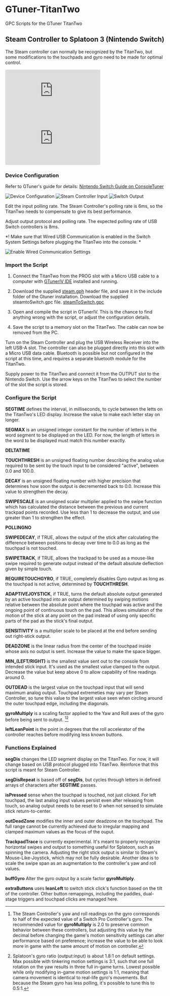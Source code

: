# GTuner-TitanTwo
GPC Scripts for the GTuner TitanTwo

## Steam Controller to Splatoon 3 (Nintendo Switch)

The Steam controller can normally be recognized by the TitanTwo, but some modifications to the touchpads and gyro need to be made for optimal control.

![Steam Controller](https://www.consoletuner.com/wiki/lib/exe/fetch.php?media=t2:usage_guides:controllers:steamcontroller.png) ![Switch Pro](https://www.consoletuner.com/wiki/lib/exe/fetch.php?media=t2:usage_guides:controllers:switchprojoycons.png)

### Device Configuration

Refer to GTuner's guide for details: [Nintendo Switch Guide on ConsoleTuner](https://www.consoletuner.com/wiki/index.php?id=t2:usage_guides:systems:switch)

![Device Configuration](https://github.com/DamianS-eng/GTuner-TitanTwo/blob/main/TitanTwoDeviceConfiguration.png) ![Steam Controller Input](SteamControllerInput.png) ![Switch Output](SwitchConsoleOutput.png)

Edit the input polling rate. The Steam Controller's polling rate is 6ms, so the TitanTwo needs to compensate to give its best performance.

Adjust output protocol and polling rate. The expected polling rate of USB Switch controllers is 8ms.

*! Make sure that Wired USB Communication is enabled in the Switch System Settings before plugging the TitanTwo into the console. *

![Enable Wired Communication Settings](https://www.lifewire.com/thmb/VSjLSCxSAzcyu2bG_UopT6tDofo=/750x0/filters:no_upscale():max_bytes(150000):strip_icc():format(webp)/002-how-to-connect-ps4-xbox-controllers-to-switch-4707374-aee6b470c9ca457e8b67356e0fcf1bc1.jpg)

### Import the Script

1. Connect the TitanTwo from the PROG slot with a Micro USB cable to a computer with [GTunerIV IDE](https://www.consoletuner.com/titan-two-downloads/) installed and running.

2. Download the supplied [steam.gph](https://github.com/DamianS-eng/GTuner-TitanTwo/blob/main/Steam.gph) header file, and save it in the include folder of the Gtuner installation.
Download the supplied steamtoSwitch.gpc file. [steamToSwitch.gpc](https://github.com/DamianS-eng/GTuner-TitanTwo/blob/main/SteamToSwitch.gpc)

3. Open and compile the script in GTunerIV. This is the chance to find anything wrong with the script, or adjust the configuration details.

4. Save the script to a memory slot on the TitanTwo. The cable can now be removed from the PC.

Turn on the Steam Controller and plug the USB Wireless Receiver into the left USB-A slot. The controller can also be plugged directly into this slot with a Micro USB data cable. Bluetooth is possible but not configured in the script at this time, and requires a separate bluetooth module for the TitanTwo.

Supply power to the TitanTwo and connect it from the OUTPUT slot to the Nintendo Switch. Use the arrow keys on the TitanTwo to select the number of the slot the script is stored.

### Configure the Script

**SEGTIME** 
defines the interval, in milliseconds, to cycle between the letts on the TitanTwo's LED display. Increase the value to make each letter stay on longer.

**SEGMAX**
is an unsigned integer constant for the number of letters in the word segment to be displayed on the LED. For now, the length of letters in the word to be displayed must match this number exactly.

**DELTATIME**

**TOUCHTHRESH**
is an unsigned floating number describing the analog value required to be sent by the touch input to be considered "active", between 0.0 and 100.0.

**DECAY**
is an unsigned floating number with higher precision that determines how soon the output is decremented back to 0.0. Increase this value to strengthen the decay.

**SWIPESCALE**
is an unsigned scalar multiplier applied to the swipe function which has calculated the distance between the previous and current trackpad points recorded. Use less than 1 to decrease the output, and use greater than 1 to strengthen the effect.

**POLLINGNO**

**SWIPEDECAY**,
 if TRUE, allows the output of the stick after calculating the difference between positions to decay over time to 0.0 as long as the touchpad is not touched.

 **SWIPETRACK**,
 if TRUE, allows the trackpad to be used as a mouse-like swipe required to generate output instead of the default absolute deflection given by simple touch.

 **REQUIRETOUCHGYRO**,
 if TRUE, completely disables Gyro output as long as the touchpad is not active, determined by **TOUCHTHRESH**.

 **ADAPTIVEJOYSTICK**,
 if TRUE, turns the default absolute output generated by an active touchpad into an output determined by swiping motions relative between the absolute point where the touchpad was active and the ongoing point of continuous touch on the pad. This allows simulation of the motion of the stick at any point on the pad instead of using only specific parts of the pad as the stick's final output.

**SENSITIVITY** 
is a multiplier scale to be placed at the end before sending out right-stick output.

**DEADZONE** 
is the linear radius from the center of the touchpad inside whose axis no output is sent. Increase the value to make the space bigger.

**MIN_(LEFT/RIGHT)** 
is the smallest value sent out to the console from intended stick input. It's used as the smallest value clamped to the output. Decrease the value but keep above 0 to allow capability of fine readings around 0.

**OUTDEAD** 
is the largest value on the touchpad input that will send maximum analog output. Touchpad extremeties may vary per Steam Controller, so tune this value to the largest value seen when circling around the outer touchpad edge, including the diagonals.

**gyroMultiply** 
is a scaling factor applied to the Yaw and Roll axes of the gyro before being sent to output. [^1][^2]

**leftLeanPoint** 
is the point in degrees that the roll accelerator of the controller reaches before modifying less known buttons.
  
[^1]: The Steam Controller's yaw and roll readings on the gyro corresponds to half of the expected value of a Switch Pro Controller's gyro. The recommended value for **gyroMultiply** is 2.0 to preserve common behavior between these controllers, but adjusting this value by the decimal before changing the game's motion sensitivity settings can alter performance based on preference; increase the value to be able to look more in game with the same amount of motion on controller.

[^2]: Splatoon's gyro ratio (output:input) is about 1.8:1 on default settings. Max possible with tinkering motion settings is 3:1, such that one full rotation on the yaw results in three full in-game turns. Lowest possible while only modifying in-game motion settings is 1:1, meaning that camera movement is identical to real-life gyro's movements. But because the Steam gyro has less polling, it's possible to tune this to 0.5:1.

### Functions Explained

**segDis**
changes the LED segment display on the TitanTwo. For now, it will change based on USB protocol plugged into TitanTwo. Reinforce that this script is meant for Steam Controller.

**segDisRepeat**
is based off of **segDis**, but cycles through letters in defined arrays of characters after **SEGTIME** passes.

**isPressed**
sense when the touchpad is touched, not just clicked. For left touchpad, the last analog input values persist even after releasing from touch, so analog output needs to be reset to 0 when not sensed to simulate stick return-to-center.

**outDeadZone**
modifies the inner and outer deadzone on the touchpad. The full range cannot be currently achieved due to irregular mapping and clamped maximum values as the focus of the ouput.

**TrackpadTrace**
is currently experimental. It's meant to properly recognize horizontal swipes and output to something useful for Splatoon, such as spinning the camera. Adjusting the right stick output is similar to Steam's Mouse-Like-Joystick, which may not be fully desirable. Another idea is to scale the swipe span as an augmentation to the controller's yaw and roll values.

**buffGyro**
Alter the gyro output by a scale factor **gyroMultiply**.

**extraButtons**
uses **leanLeft** to switch stick click's function based on the tilt of the controller. Other button remappings, including the paddles, dual-stage triggers and touchpad clicks are managed here.
